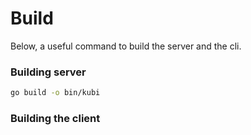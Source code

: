 # Build

Below, a useful command to build the server and the cli.

### Building server

```bash
go build -o bin/kubi
```

### Building the client
